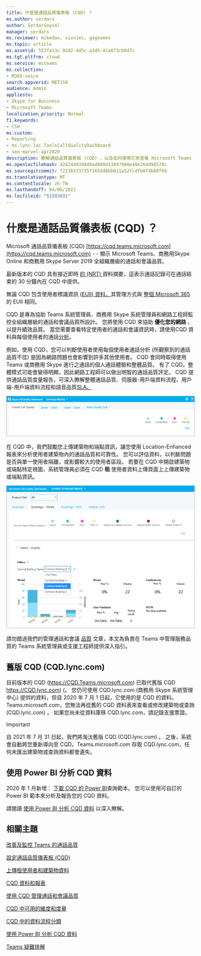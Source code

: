 ```yaml
---
title: 什麼是通話品質儀表板 (CQD) ？
ms.author: serdars
author: SerdarSoysal
manager: serdars
ms.reviewer: mikedav, siunies, gageames
ms.topic: article
ms.assetid: 553fa13c-92d2-4d5c-a3d5-41a073cb047c
ms.tgt.pltfrm: cloud
ms.service: msteams
ms.collection:
- M365-voice
search.appverid: MET150
audience: Admin
appliesto:
- Skype for Business
- Microsoft Teams
localization_priority: Normal
f1.keywords:
- CSH
ms.custom:
- Reporting
- ms.lync.lac.ToolsCallQualityDashboard
- seo-marvel-apr2020
description: 瞭解通話品質儀表板 (CQD) ，以及如何使用它來查看 Microsoft Teams 中的會議與通話品質報告。
ms.openlocfilehash: d262449394d9ad880d13897988e40e26dd98578c
ms.sourcegitcommit: f223b5f3735f165d46bb611a52fcdfb0f4b88f66
ms.translationtype: MT
ms.contentlocale: zh-TW
ms.lasthandoff: 04/06/2021
ms.locfileid: "51593831"
---
```

# <a name="what-is-call-quality-dashboard-cqd"></a>什麼是通話品質儀表板 (CQD) ？

Microsoft 通話品質儀表板 (CQD) [https://cqd.teams.microsoft.com](https://cqd.teams.microsoft.com) - - 顯示 Microsoft Teams、商務用Skype Online 和商務用 Skype Server 2019 全組織層級的通話和會議品質。 

  
最新版本的 CQD 具有接近即時 [的 (NRT) ](CQD-data-and-reports.md)資料摘要，這表示通話記錄可在通話結束的 30 分鐘內在 CQD 中提供。

無論 CQD 包含使用者標識資訊 ([EUII) 資料，](CQD-data-and-reports.md#euii-data)其管理方式與 [整個 Microsoft 365](/office365/Enterprise/office-365-data-retention-deletion-and-destruction-overview)的 EUII 相同。

CQD 是專為協助 Teams 系統管理員、商務用 Skype 系統管理員和網路工程師監控全組織層級的通話和會議品質所設計。 您將使用 CQD 來協助 **優化您的網路** ，以提升績效品質。 當您需要查看特定使用者的通話和會議資訊時，請使用CQD 資料與每個使用者的通話[分析](use-call-analytics-to-troubleshoot-poor-call-quality.md)。

例如，使用 CQD，您可以判斷使用者使用每個使用者通話分析 (所觀察到的通話品質不佳) 是因為網路問題也會影響到許多其他使用者。 CQD 會同時取得使用 Teams 或商務用 Skype 進行之通話的個人通話體驗和整體品質。 有了 CQD，整體模式可能會變得明顯，因此網路工程師可以做出明智的通話品質評定。 CQD 提供通話品質度量報告，可深入瞭解整體通話品質、伺服器-用戶端資料流程、用戶端-用戶端資料流程和語音品質[SLA。](https://go.microsoft.com/fwlink/p/?linkid=846252) 
  
![通話品質儀表板的螢幕擷取畫面。](media/teams-difference-between-call-analytics-and-call-quality-dashboard-image3.png)

在 CQD 中，我們鼓勵您上傳建築物和端點資訊，讓您使用 Location-Enhanced 報表來分析使用者建築物內的通話品質和可靠性。 您可以評估資料，以判斷問題是否與單一使用者隔離，或影響較大的使用者區段。 若要在 CQD 中開啟建築物或端點特定視圖，系統管理員必須在 [](CQD-upload-tenant-building-data.md)CQD **租** 使用者資料上傳頁面上上傳建築物或端點資訊。

![通話品質儀表板的螢幕擷取畫面Location-Enhanced報表。](media/teams-difference-between-call-analytics-and-call-quality-dashboard-image4.png)

請勿錯過我們的管理通話和會議 [品質](quality-of-experience-review-guide.md) 文章，本文為負責在 Teams 中管理服務品質的 Teams 系統管理員或支援工程師提供深入指引。

## <a name="legacy-version-of-cqd-cqdlynccom"></a>舊版 CQD (CQD.lync.com) 

目前版本的 CQD (https://CQD.Teams.microsoft.com) 已取代舊版 CQD https://CQD.lync.com) (。 您仍可使用 CQD.lync.com (商務用 Skype 系統管理中心) 提供的資料，但自 2020 年 7 月 1 日起，它使用的是 CQD 的資料。Teams.microsoft.com，您無法再從舊的 CQD 資料表來查看或修改建築物或查詢 (CQD.lync.com) 。 如果您尚未從資料庫移 CQD.lync.com，請記錄支援票證。

> [!IMPORTANT]
> 自 2021 年 7 月 31 日起，我們將淘汰舊版 CQD (CQD.lync.com) 。 之後，系統會自動將您重新導向至 CQD。Teams.microsoft.com 存取 CQD.lync.com，任何未匯出建築物或查詢資料都會遺失。

## <a name="use-power-bi-to-analyze-cqd-data"></a>使用 Power BI 分析 CQD 資料

2020 年 1 月新增： [下載 CQD 的 Power BI](https://github.com/MicrosoftDocs/OfficeDocs-SkypeForBusiness/blob/live/Teams/downloads/CQD-Power-BI-query-templates.zip?raw=true)查詢範本。 您可以使用可自訂的 Power BI 範本來分析及報告您的 CQD 資料。

請閱讀 [使用 Power BI 分析 CQD 資料](CQD-Power-BI-query-templates.md) 以深入瞭解。



## <a name="related-topics"></a>相關主題

[改善及監控 Teams 的通話品質](monitor-call-quality-qos.md)

[設定通話品質儀表板 (CQD) ](turning-on-and-using-call-quality-dashboard.md)

[上傳租使用者和建築物資料](CQD-upload-tenant-building-data.md)

[CQD 資料和報表](CQD-data-and-reports.md)

[使用 CQD 管理通話和會議品質](quality-of-experience-review-guide.md)

[CQD 中可用的維度和度量](dimensions-and-measures-available-in-call-quality-dashboard.md)

[CQD 中的資料流程分類](stream-classification-in-call-quality-dashboard.md)

[使用 Power BI 分析 CQD 資料](CQD-Power-BI-query-templates.md)


[Teams 疑難排解](/MicrosoftTeams/troubleshoot/teams)
